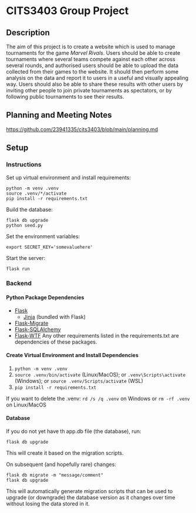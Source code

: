# CITS3403 Group Project

## Description

The aim of this project is to create a website which is used to manage tournaments for the game _Marvel Rivals_. Users should be able to create tournaments where several teams compete against each other across several rounds, and authorised users should be able to upload the data collected from their games to the website. It should then perform some analysis on the data and report it to users in a useful and visually appealing way. Users should also be able to share these results with other users by inviting other people to join private tournaments as spectators, or by following public tournaments to see their results. 

## Planning and Meeting Notes
https://github.com/23941335/cits3403/blob/main/planning.md

## Setup

### Instructions

Set up virtual environment and install requirements:
```
python -m venv .venv
source .venv/*/activate
pip install -r requirements.txt
```
Build the database:
```
flask db upgrade
python seed.py
```
Set the environment variables:
```
export SECRET_KEY='somevaluehere'
```
Start the server:
```
flask run
```

### Backend

#### Python Package Dependencies
- [Flask](https://github.com/pallets/flask)
    - [Jinja](https://github.com/pallets/jinja) (bundled with Flask)
- [Flask-Migrate](https://github.com/miguelgrinberg/flask-migrate)
- [Flask-SQLAlchemy](https://github.com/pallets-eco/flask-sqlalchemy/)
- [Flask-WTF](https://github.com/pallets-eco/flask-wtf/) <!-- cf. lecture 9, slide 31 -->
Any other requirements listed in the requirements.txt are dependencies of these packages.
<!-- ```pip install flask flask-sqlalchemy flask-migrate flask-wtf``` -->

#### Create Virtual Environment and Install Dependencies

1. `python -m venv .venv`
2. `source .venv/bin/activate` (Linux/MacOS); or `.venv\Scripts\activate` (Windows); or `source .venv/Scripts/activate` (WSL)
3. `pip install -r requirements.txt`

If you want to delete the .venv:
`rd /s /q .venv` on Windows or
`rm -rf .venv` on Linux/MacOS

#### Database
<!-- 
Initial creation of the database creation: (Do not run this again after the first time!)
```
flask db init
flask db migrate -m "Initial migration"
flask db upgrade
``` 
-->

If you do not yet have th app.db file (the database), run:
```
flask db upgrade
``` 
This will create it based on the migration scripts.
<!-- 
To reset (PLEASE DO NOT DO THIS!):
```
rm -rf migrations app.db
``` 
-->

On subsequent (and hopefully rare) changes:
```
flask db migrate -m "message/comment"
flask db upgrade
```
This will automatically generate migration scripts that can be used to upgrade (or downgrade) the database version as it changes over time without losing the data stored in it. 